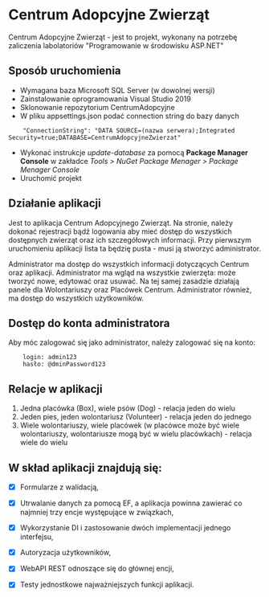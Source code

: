 # Centrum Adopcyjne Zwierząt

Centrum Adopcyjne Zwierząt - jest to projekt, wykonany na potrzebę zaliczenia labolatoriów "Programowanie w środowisku ASP.NET"

## Sposób uruchomienia

- Wymagana baza Microsoft SQL Server (w dowolnej wersji)
- Zainstalowanie oprogramowania Visual Studio 2019
- Sklonowanie repozytorium CentrumAdopcyjne
- W pliku appsettings.json podać connection string do bazy danych

```
    "ConnectionString": "DATA SOURCE=(nazwa serwera);Integrated Security=true;DATABASE=CentrumAdopcyjneZwierzat"
```
- Wykonać instrukcje  *update-database* za pomocą **Package Manager Console** w zakładce *Tools > NuGet Package Menager > Package Menager Console*
- Uruchomić projekt

## Działanie aplikacji

Jest to aplikacja Centrum Adopcyjnego Zwierząt. Na stronie, należy dokonać rejestracji bądź logowania aby mieć dostęp do wszystkich dostępnych zwierząt oraz ich szczegółowych informacji. Przy pierwszym uruchomieniu aplikacji lista ta będzię pusta - musi ją stworzyć administrator. 

Administrator ma dostęp do wszystkich informacji dotyczących Centrum oraz aplikacji. Administrator ma wgląd na wszystkie zwierzęta: może tworzyć nowe, edytować oraz usuwać. Na tej samej zasadzie działają panele dla Wolontariuszy oraz Placówek Centrum. Administrator również, ma dostęp do wszystkich użytkowników.

## Dostęp do konta administratora

Aby móc zalogować się jako administrator, należy zalogować się na konto: 

```
    login: admin123
    hasło: @dminPassword123
```

## Relacje w aplikacji 

1. Jedna placówka (Box), wiele psów (Dog) - relacja jeden do wielu 
2. Jeden pies, jeden wolontariusz (Volunteer) - relacja jeden do jednego
3. Wiele wolontariuszy, wiele placówek (w placówce może być wiele wolontariuszy, wolontariusze mogą być w wielu placówkach) - relacja wiele do wielu

## W skład aplikacji znajdują się:

- [x] Formularze z walidacją,
- [x] Utrwalanie danych za pomocą EF, a aplikacja powinna zawierać co najmniej trzy encje występujące w związkach,
- [x] Wykorzystanie DI i zastosowanie dwóch implementacji jednego interfejsu,
- [x] Autoryzacja użytkowników,
- [x] WebAPI REST odnoszące się do głównej encji,
- [x] Testy jednostkowe najważniejszych funkcji aplikacji.


